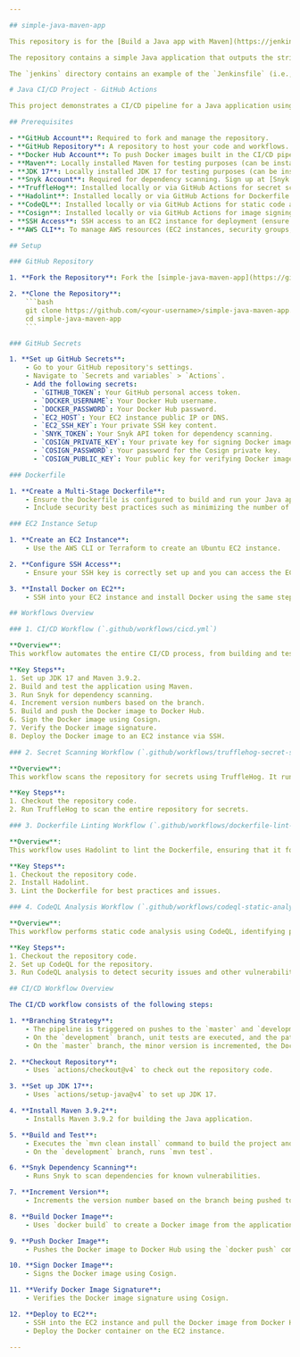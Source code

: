 ```yaml
---

## simple-java-maven-app

This repository is for the [Build a Java app with Maven](https://jenkins.io/doc/tutorials/build-a-java-app-with-maven/) tutorial in the [Jenkins User Documentation](https://jenkins.io/doc/).

The repository contains a simple Java application that outputs the string "Hello world!" and is accompanied by unit tests to ensure the main application works as expected. The results of these tests are saved to a JUnit XML report.

The `jenkins` directory contains an example of the `Jenkinsfile` (i.e., Pipeline) you'll be creating yourself during the tutorial. The `jenkins/scripts` subdirectory contains a shell script with commands that are executed when Jenkins processes the "Deliver" stage of your Pipeline.

# Java CI/CD Project - GitHub Actions

This project demonstrates a CI/CD pipeline for a Java application using GitHub Actions, Maven, Docker, and various security and quality checks. The pipeline automates the build, test, version increment, Docker image build and push processes, and deployment to an EC2 instance, along with secret scanning, dependency scanning, Dockerfile linting, and static code analysis.

## Prerequisites

- **GitHub Account**: Required to fork and manage the repository.
- **GitHub Repository**: A repository to host your code and workflows.
- **Docker Hub Account**: To push Docker images built in the CI/CD pipeline.
- **Maven**: Locally installed Maven for testing purposes (can be installed via `apt`, `brew`, or directly from the [Maven website](https://maven.apache.org/)).
- **JDK 17**: Locally installed JDK 17 for testing purposes (can be installed via `apt`, `brew`, or directly from the [Oracle website](https://www.oracle.com/java/technologies/javase-jdk17-downloads.html)).
- **Snyk Account**: Required for dependency scanning. Sign up at [Snyk.io](https://snyk.io/).
- **TruffleHog**: Installed locally or via GitHub Actions for secret scanning.
- **Hadolint**: Installed locally or via GitHub Actions for Dockerfile linting.
- **CodeQL**: Installed locally or via GitHub Actions for static code analysis.
- **Cosign**: Installed locally or via GitHub Actions for image signing.
- **SSH Access**: SSH access to an EC2 instance for deployment (ensure your SSH key is available and configured).
- **AWS CLI**: To manage AWS resources (EC2 instances, security groups, etc.).

## Setup

### GitHub Repository

1. **Fork the Repository**: Fork the [simple-java-maven-app](https://github.com/jenkins-docs/simple-java-maven-app) repository to your GitHub account.

2. **Clone the Repository**:
    ```bash
    git clone https://github.com/<your-username>/simple-java-maven-app.git
    cd simple-java-maven-app
    ```

### GitHub Secrets

1. **Set up GitHub Secrets**:
    - Go to your GitHub repository's settings.
    - Navigate to `Secrets and variables` > `Actions`.
    - Add the following secrets:
      - `GITHUB_TOKEN`: Your GitHub personal access token.
      - `DOCKER_USERNAME`: Your Docker Hub username.
      - `DOCKER_PASSWORD`: Your Docker Hub password.
      - `EC2_HOST`: Your EC2 instance public IP or DNS.
      - `EC2_SSH_KEY`: Your private SSH key content.
      - `SNYK_TOKEN`: Your Snyk API token for dependency scanning.
      - `COSIGN_PRIVATE_KEY`: Your private key for signing Docker images.
      - `COSIGN_PASSWORD`: Your password for the Cosign private key.
      - `COSIGN_PUBLIC_KEY`: Your public key for verifying Docker image signatures.

### Dockerfile

1. **Create a Multi-Stage Dockerfile**:
    - Ensure the Dockerfile is configured to build and run your Java application using Alpine Linux.
    - Include security best practices such as minimizing the number of layers and using specific versions for the base image.

### EC2 Instance Setup

1. **Create an EC2 Instance**:
    - Use the AWS CLI or Terraform to create an Ubuntu EC2 instance.

2. **Configure SSH Access**:
    - Ensure your SSH key is correctly set up and you can access the EC2 instance.

3. **Install Docker on EC2**:
    - SSH into your EC2 instance and install Docker using the same steps as for your local environment.

## Workflows Overview

### 1. CI/CD Workflow (`.github/workflows/cicd.yml`)

**Overview**:  
This workflow automates the entire CI/CD process, from building and testing the Java application to deploying it as a Docker container on an EC2 instance. It ensures that code changes are properly tested and versioned, and that the Docker image is only built and deployed when pushing to the `master` branch.

**Key Steps**:
1. Set up JDK 17 and Maven 3.9.2.
2. Build and test the application using Maven.
3. Run Snyk for dependency scanning.
4. Increment version numbers based on the branch.
5. Build and push the Docker image to Docker Hub.
6. Sign the Docker image using Cosign.
7. Verify the Docker image signature.
8. Deploy the Docker image to an EC2 instance via SSH.

### 2. Secret Scanning Workflow (`.github/workflows/trufflehog-secret-scan.yml`)

**Overview**:  
This workflow scans the repository for secrets using TruffleHog. It runs on every push to the `master` branch, ensuring that no sensitive information, such as API keys or passwords, is accidentally committed to the repository.

**Key Steps**:
1. Checkout the repository code.
2. Run TruffleHog to scan the entire repository for secrets.

### 3. Dockerfile Linting Workflow (`.github/workflows/dockerfile-lint-scan.yml`)

**Overview**:  
This workflow uses Hadolint to lint the Dockerfile, ensuring that it follows best practices and is free from common issues. It runs on every push and pull request, providing immediate feedback on Dockerfile quality.

**Key Steps**:
1. Checkout the repository code.
2. Install Hadolint.
3. Lint the Dockerfile for best practices and issues.

### 4. CodeQL Analysis Workflow (`.github/workflows/codeql-static-analysis.yml`)

**Overview**:  
This workflow performs static code analysis using CodeQL, identifying potential security vulnerabilities in the code. It runs on pushes and pull requests to the `master` and `development` branches, ensuring that the codebase remains secure.

**Key Steps**:
1. Checkout the repository code.
2. Set up CodeQL for the repository.
3. Run CodeQL analysis to detect security issues and other vulnerabilities in the code.

## CI/CD Workflow Overview

The CI/CD workflow consists of the following steps:

1. **Branching Strategy**:
    - The pipeline is triggered on pushes to the `master` and `development` branches.
    - On the `development` branch, unit tests are executed, and the patch version is incremented.
    - On the `master` branch, the minor version is incremented, the Docker image is built and pushed to Docker Hub, and the application is deployed to an EC2 instance.

2. **Checkout Repository**:
    - Uses `actions/checkout@v4` to check out the repository code.

3. **Set up JDK 17**:
    - Uses `actions/setup-java@v4` to set up JDK 17.

4. **Install Maven 3.9.2**:
    - Installs Maven 3.9.2 for building the Java application.

5. **Build and Test**:
    - Executes the `mvn clean install` command to build the project and run tests.
    - On the `development` branch, runs `mvn test`.

6. **Snyk Dependency Scanning**:
    - Runs Snyk to scan dependencies for known vulnerabilities.

7. **Increment Version**:
    - Increments the version number based on the branch being pushed to.

8. **Build Docker Image**:
    - Uses `docker build` to create a Docker image from the application.

9. **Push Docker Image**:
    - Pushes the Docker image to Docker Hub using the `docker push` command.

10. **Sign Docker Image**:
    - Signs the Docker image using Cosign.

11. **Verify Docker Image Signature**:
    - Verifies the Docker image signature using Cosign.

12. **Deploy to EC2**:
    - SSH into the EC2 instance and pull the Docker image from Docker Hub.
    - Deploy the Docker container on the EC2 instance.

---
```

